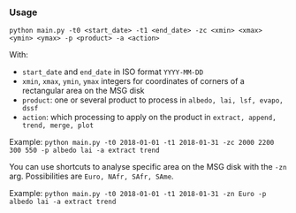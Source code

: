 ### Usage

```
python main.py -t0 <start_date> -t1 <end_date> -zc <xmin> <xmax> <ymin> <ymax> -p <product> -a <action>
```

With:
- `start_date` and `end_date` in ISO format `YYYY-MM-DD`
- `xmin`, `xmax`, `ymin`, `ymax` integers for coordinates of corners of a rectangular area on the MSG disk
- `product`: one or several product to process in `albedo, lai, lsf, evapo, dssf`
- `action`: which processing to apply on the product in `extract, append, trend, merge, plot`

Example:
`python main.py -t0 2018-01-01 -t1 2018-01-31 -zc 2000 2200 300 550 -p albedo lai -a extract trend`

You can use shortcuts to analyse specific area on the MSG disk with the `-zn` arg. Possibilities are `Euro, NAfr, SAfr, SAme`.

Example:
`python main.py -t0 2018-01-01 -t1 2018-01-31 -zn Euro -p albedo lai -a extract trend`
